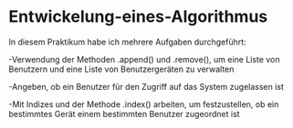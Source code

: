 # Entwickelung-eines-Algorithmus

In diesem Praktikum habe ich mehrere Aufgaben durchgeführt:

-Verwendung der Methoden .append() und .remove(), um eine Liste von Benutzern und eine Liste von Benutzergeräten zu verwalten

-Angeben, ob ein Benutzer für den Zugriff auf das System zugelassen ist

-Mit Indizes und der Methode .index() arbeiten, um festzustellen, ob ein bestimmtes Gerät einem bestimmten Benutzer zugeordnet ist
